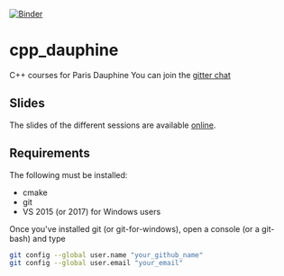 [![Binder](https://mybinder.org/badge.svg)](https://mybinder.org/v2/gh/QuantStack/cpp_dauphine/basic_nb?filepath=basics%2Fbasics.ipynb)

# cpp_dauphine

C++ courses for Paris Dauphine
You can join the [gitter chat](https://gitter.im/Dauphine_master203/cpp)

## Slides

The slides of the different sessions are available [online](https://dauphine203.github.io/cpp_dauphine/#/).

## Requirements

The following must be installed:

- cmake
- git
- VS 2015 (or 2017) for Windows users

Once you've installed git (or git-for-windows), open a console (or a git-bash) and type

```bash
git config --global user.name "your_github_name"
git config --global user.email "your_email"
```

